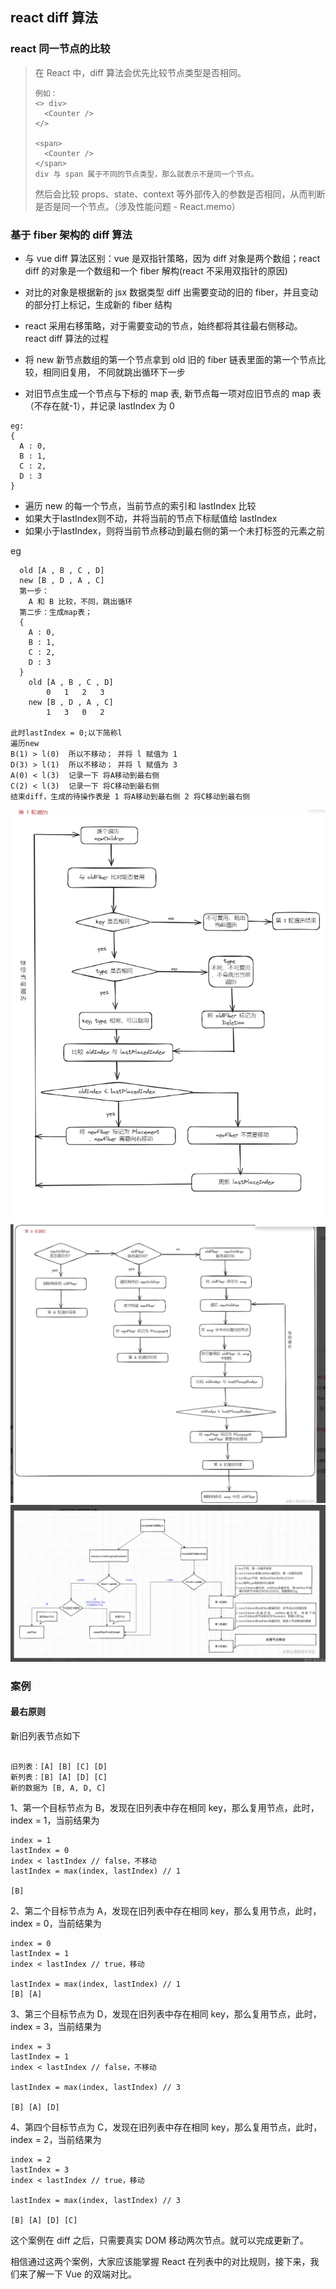 ## react diff 算法
### react 同一节点的比较
> 在 React 中，diff 算法会优先比较节点类型是否相同。
> ```
> 例如：
> <> div>
>   <Counter />
> </>
> 
> <span>
>   <Counter />
> </span>
> div 与 span 属于不同的节点类型，那么就表示不是同一个节点。
> ```
>然后会比较 props、state、context 等外部传入的参数是否相同，从而判断是否是同一个节点。（涉及性能问题 - React.memo）


### 基于 fiber 架构的 diff 算法
- 与 vue diff 算法区别：vue 是双指针策略，因为 diff 对象是两个数组；react diff 的对象是一个数组和一个 fiber 解构(react 不采用双指针的原因)
- 对比的对象是根据新的 jsx 数据类型 diff 出需要变动的旧的 fiber，并且变动的部分打上标记，生成新的 fiber 结构
- react 采用右移策略，对于需要变动的节点，始终都将其往最右侧移动。
  react diff 算法的过程

- 将 new 新节点数组的第一个节点拿到 old 旧的 fiber 链表里面的第一个节点比较，相同旧复用， 不同就跳出循环下一步
- 对旧节点生成一个节点与下标的 map 表, 新节点每一项对应旧节点的 map 表（不存在就-1），并记录 lastIndex 为 0

```
eg:
{
  A : 0,
  B : 1,
  C : 2,
  D : 3
}
```

- 遍历 new 的每一个节点，当前节点的索引和 lastIndex 比较
- 如果大于lastIndex则不动，并将当前的节点下标赋值给 lastIndex
- 如果小于lastIndex，则将当前节点移动到最右侧的第一个未打标签的元素之前

eg

```
  old [A , B , C , D]
  new [B , D , A , C]
  第一步：
    A 和 B 比较，不同，跳出循环
  第二步：生成map表；
  {
    A : 0,
    B : 1,
    C : 2,
    D : 3
  }
    old [A , B , C , D]
        0   1   2   3
    new [B , D , A , C]
        1   3   0   2

此时lastIndex = 0;以下简称l
遍历new
B(1) > l(0)  所以不移动； 并将 l 赋值为 1
D(3) > l(1)  所以不移动； 并将 l 赋值为 3
A(0) < l(3)  记录一下 将A移动到最右侧
C(2) < l(3)  记录一下 将C移动到最右侧
结束diff，生成的待操作表是 1 将A移动到最右侧 2 将C移动到最右侧
```

![](./Snipaste_2024-08-02_18-38-08.png)
![](./Snipaste_2024-08-02_18-38-42.png)
![](./Snipaste_2024-08-02_18-40-12.png)


### 案例
#### 最右原则
新旧列表节点如下
```

旧列表：[A] [B] [C] [D] 
新列表：[B] [A] [D] [C]
新的数据为 [B, A, D, C]
```
1、第一个目标节点为 B，发现在旧列表中存在相同 key，那么复用节点，此时，index = 1，当前结果为
```
index = 1
lastIndex = 0
index < lastIndex // false，不移动
lastIndex = max(index, lastIndex) // 1

[B]
```

2、第二个目标节点为 A，发现在旧列表中存在相同 key，那么复用节点，此时，index = 0，当前结果为
```
index = 0
lastIndex = 1
index < lastIndex // true，移动

lastIndex = max(index, lastIndex) // 1
[B] [A]
```

3、第三个目标节点为 D，发现在旧列表中存在相同 key，那么复用节点，此时，index = 3，当前结果为
```
index = 3
lastIndex = 1
index < lastIndex // false，不移动

lastIndex = max(index, lastIndex) // 3

[B] [A] [D]
```
4、第四个目标节点为 C，发现在旧列表中存在相同 key，那么复用节点，此时，index = 2，当前结果为
```
index = 2
lastIndex = 3
index < lastIndex // true，移动

lastIndex = max(index, lastIndex) // 3

[B] [A] [D] [C]
```
这个案例在 diff 之后，只需要真实 DOM 移动两次节点。就可以完成更新了。

相信通过这两个案例，大家应该能掌握 React 在列表中的对比规则，接下来，我们来了解一下 Vue 的双端对比。


